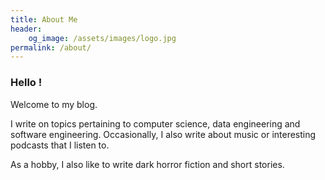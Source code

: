 ```yaml
---
title: About Me
header:
    og_image: /assets/images/logo.jpg
permalink: /about/
---
```

### Hello !

Welcome to my blog.

I write on topics pertaining to computer science, data engineering and software engineering. Occasionally, I also write 
about music or interesting podcasts that I listen to.

As a hobby, I also like to write dark horror fiction and short stories.
